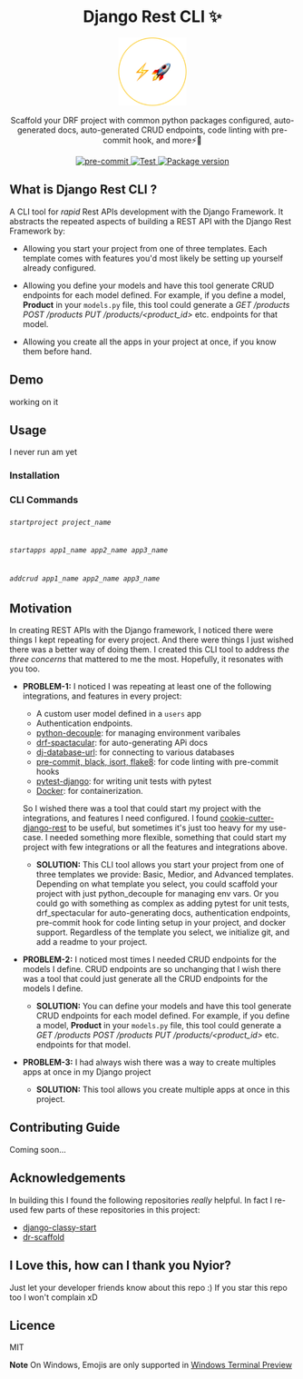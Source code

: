 <h1 align="center">
  Django Rest CLI ✨
</h1>

<p align="center">
  <img src="./assets/logo.png" width="120" height="120">
</p>

<p align="center">
   Scaffold your DRF project with common python packages configured, auto-generated docs, auto-generated CRUD endpoints, code linting with pre-commit hook, and more⚡🚀
</p>

<p align="center">
  <a href="https://github.com/pre-commit/pre-commit">
    <img src="https://img.shields.io/badge/pre--commit-enabled-brightgreen?logo=pre-commit&logoColor=white" alt="pre-commit">
  </a>

  <a href="https://github.com/tiangolo/typer/actions?query=workflow%3ATest" target="_blank">
      <img src="https://github.com/tiangolo/typer/workflows/Test/badge.svg" alt="Test">
  </a>
  <a href="https://pypi.org/project/typer" target="_blank">
      <img src="https://img.shields.io/pypi/v/typer?color=%2334D058&label=pypi%20package" alt="Package version">
  </a>
</p>

## What is Django Rest CLI ?
A CLI tool for _rapid_ Rest APIs development with the Django Framework.
It abstracts the repeated aspects of building a REST API with the Django Rest Framework by:

- Allowing you start your project from one of three templates. Each template comes with features you'd most likely be setting up yourself already configured.

- Allowing you define your models and have this tool generate CRUD endpoints for each model defined.
For example, if you define a model, **Product** in your `models.py` file, this tool could generate a _GET /products POST /products PUT /products/<product_id>_ etc. endpoints for that model.

- Allowing you create all the apps in your project at once, if you know them before hand.

## Demo
working on it

## Usage
I never run am yet 
### Installation

### CLI Commands
###### `startproject project_name`

###### `startapps app1_name app2_name app3_name`

###### `addcrud app1_name app2_name app3_name`

## Motivation
In creating REST APIs with the Django framework, I noticed there were things I kept repeating for every project. And there were things I just wished there was a better way of doing them. I created this CLI tool to address _the three concerns_ that mattered to me the most. Hopefully, it resonates with you too.

- **PROBLEM-1:**  I noticed I was repeating at least one of the following integrations, and features in every project:
  - A custom user model defined in a `users` app
  - Authentication endpoints.
  - [python-decouple](https://pypi.org/project/python-decouple/): for managing environment varibales 
  - [drf-spactacular](https://drf-spectacular.readthedocs.io/en/latest/readme.html): for auto-generating APi docs 
  - [dj-database-url](https://github.com/jazzband/dj-database-url): for connecting to various databases 
  - [pre-commit, black, isort, flake8](https://ljvmiranda921.github.io/notebook/2018/06/21/precommits-using-black-and-flake8/): for code linting with pre-commit hooks 
  - [pytest-django](https://pytest-django.readthedocs.io/en/latest/): for writing unit tests with pytest 
  - [Docker](https://learndjango.com/tutorials/django-docker-and-postgresql-tutorial): for containerization. 

  So I wished there was a tool that could start my project with the integrations, and features I need configured. I found [cookie-cutter-django-rest](https://github.com/agconti/cookiecutter-django-rest) to be useful, but sometimes it's just too heavy for my use-case. I needed something more flexible, something that could start my project with few integrations or all the features and integrations above. 

  - **SOLUTION:** This CLI tool allows you start your project from one of three templates we provide: Basic, Medior, and Advanced templates. Depending on what template you select, you could scaffold your project with just python_decouple for managing env vars. Or you could go with something as complex as adding pytest for unit tests, drf_spectacular for auto-generating docs, authentication endpoints, pre-commit hook for code linting setup in your project, and docker support. Regardless of the template you select, we initialize git, and add a readme to your project.


- **PROBLEM-2:** I noticed most times I needed CRUD endpoints for the models I define. CRUD endpoints are so unchanging that I wish there was a tool that could just generate all the CRUD endpoints for the models I define.

  - **SOLUTION:** You can define your models and have this tool generate CRUD endpoints for each model defined. For example, if you define a model, **Product** in your `models.py` file, this tool could generate a _GET /products POST /products PUT /products/<product_id>_ etc. endpoints for that model.


- **PROBLEM-3:** I had always wish there was a way to create multiples apps at once in my Django project
  - **SOLUTION:** This tool allows you create multiple apps at once in this project.


## Contributing Guide
Coming soon... 


## Acknowledgements
In building this I found the following repositories _really_ helpful.
In fact I re-used few parts of these repositories in this project:
- [django-classy-start](https://github.com/mfonism/django-classy-start)
- [dr-scaffold](https://github.com/Abdenasser/dr_scaffold)


## I Love this, how can I thank you Nyior?
Just let your developer friends know about this repo :) If you star this repo too I won't complain xD


## Licence
MIT

**Note** On Windows, Emojis are only supported in [Windows Terminal Preview](https://www.microsoft.com/en-us/p/windows-terminal-preview/9n8g5rfz9xk3?activetab=pivot:overviewtab)